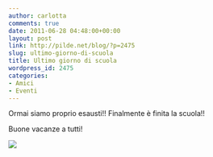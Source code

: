 ```yaml
---
author: carlotta
comments: true
date: 2011-06-28 04:48:00+00:00
layout: post
link: http://pilde.net/blog/?p=2475
slug: ultimo-giorno-di-scuola
title: Ultimo giorno di scuola
wordpress_id: 2475
categories:
- Amici
- Eventi
---
```


Ormai siamo proprio esausti!! Finalmente è finita la scuola!!

Buone vacanze a tutti!

[![](http://pilde.net/blog/wp-content/uploads/2011/06/ultimo_giorno_scuola.jpg)](http://None)
